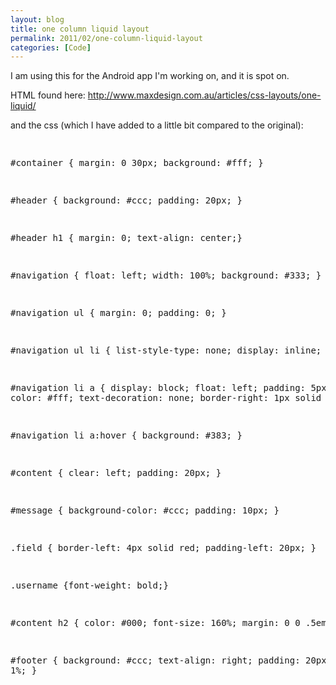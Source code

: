 ```yaml
---
layout: blog
title: one column liquid layout
permalink: 2011/02/one-column-liquid-layout
categories: [Code]
---
```


<p>I am using this for the Android app I&#039;m working on, and it is spot on.</p>
<p>HTML found here: <a href="http://www.maxdesign.com.au/articles/css-layouts/one-liquid/" title="http://www.maxdesign.com.au/articles/css-layouts/one-liquid/">http://www.maxdesign.com.au/articles/css-layouts/one-liquid/</a></p>
<p>and the css (which I have added to a little bit compared to the original):</p>
<pre>

#container
{
	margin: 0 30px;
	background: #fff;
}

#header
{
	background: #ccc;
	padding: 20px;
}

#header h1 { margin: 0; text-align: center;}

#navigation
{
	float: left;
	width: 100%;
	background: #333;
}

#navigation ul
{
	margin: 0;
	padding: 0;
}

#navigation ul li
{
	list-style-type: none;
	display: inline;
}

#navigation li a
{
	display: block;
	float: left;
	padding: 5px 10px;
	color: #fff;
	text-decoration: none;
	border-right: 1px solid #fff;
}

#navigation li a:hover { background: #383; }

#content
{
	clear: left;
	padding: 20px;
}

#message
{
	background-color: #ccc;
	padding: 10px;
}

.field
{
	border-left: 4px solid red;
	padding-left: 20px;
}

.username {font-weight: bold;}

#content h2
{
	color: #000;
	font-size: 160%;
	margin: 0 0 .5em;
}

#footer
{
	background: #ccc;
	text-align: right;
	padding: 20px;
	height: 1%;
}

</pre>
